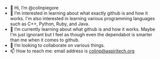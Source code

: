 - 👋 Hi, I’m @colinpiegore
- 👀 I’m interested in learning about what exactly github is and how it works. I'm also interested in learning various programming languages such as C++, Python, Ruby, and Java.
- 🌱 I’m currently learning about what github is and how it works. Maybe I'm just ignorant but I feel as though even the dependabot is smarter than me when it comes to github.
- 💞️ I’m looking to collaborate on various things.
- 📫 How to reach me: email address is colinp@aspiritech.org

<!---
colinpiegore/colinpiegore is a ✨ special ✨ repository because its `README.md` (this file) appears on your GitHub profile.
You can click the Preview link to take a look at your changes.
--->
